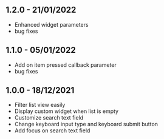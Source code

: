 ## 1.2.0 - 21/01/2022

* Enhanced widget parameters
* bug fixes

## 1.1.0 - 05/01/2022

* Add on item pressed callback parameter
* bug fixes
## 1.0.0 - 18/12/2021

* Filter list view easily
* Display custom widget when list is empty
* Customize search text field
* Change keyboard input type and keyboard submit button
* Add focus on search text field

